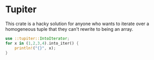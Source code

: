 # Tupiter
This crate is a hacky solution for anyone who wants to iterate over a
homogeneous tuple that they can't rewrite to being an array.

```rust
use ::tupiter::IntoIterator;
for x in (1,2,3,4).into_iter() {
    println!("{}", x);
}
```
